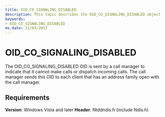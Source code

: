 ```yaml
---
title: OID_CO_SIGNALING_DISABLED
description: This topic describes the OID_CO_SIGNALING_DISABLED object identifier (OID).
keywords:
- OID_CO_SIGNALING_DISABLED
ms.date: 11/03/2017
---
```


# OID_CO_SIGNALING_DISABLED

The OID_CO_SIGNALING_DISABLED OID is sent by a call manager to indicate that it cannot make calls or dispatch incoming calls. The call manager sends this OID to each client that has an address family open with the call manager.

## Requirements

**Version**: Windows Vista and later
**Header**: Ntddndis.h (include Ndis.h)

